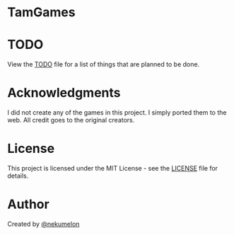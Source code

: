# TamGames

# TODO

View the [TODO](TODO.md) file for a list of things that are planned to be done.

# Acknowledgments

I did not create any of the games in this project. I simply ported them to the web. All credit goes to the original creators.

# License

This project is licensed under the MIT License - see the [LICENSE](LICENSE) file for details.

# Author

Created by [@nekumelon](github.com/nekumelon)
